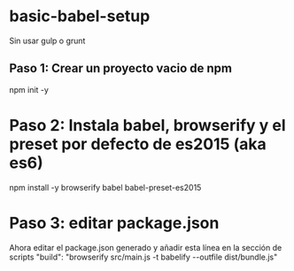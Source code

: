 # basic-babel-setup
Sin usar gulp o grunt


## Paso 1: Crear un proyecto vacio de npm
npm init -y

# Paso 2: Instala babel, browserify y el preset por defecto de es2015 (aka es6)
npm install -y browserify babel babel-preset-es2015

# Paso 3: editar package.json
Ahora editar el package.json generado y añadir esta línea en la sección de scripts
"build": "browserify src/main.js -t babelify --outfile dist/bundle.js"
